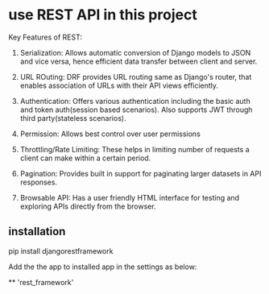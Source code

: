 # use REST API in this project #

Key Features of REST:
1. Serialization: Allows  automatic conversion of Django models to JSON and vice versa, hence efficient data transfer between client and server.

2. URL ROuting: DRF provides URL routing same as Django's router, that enables association of URLs with their API views efficiently.

3. Authentication: Offers various authentication including the basic auth and token auth(session based scenarios). Also supports JWT through third party(stateless scenarios).

4. Permission: Allows best control over user permissions

5. Throttling/Rate Limiting: These helps in limiting number of requests a client can make within a certain period.

6. Pagination: Provides built in support for paginating larger datasets in API responses.

7. Browsable API: Has a user friendly HTML interface for testing and exploring APIs directly from the browser.


## installation ##

pip install djangorestframework

Add the the app to installed app in the settings as below:

** 'rest_framework'